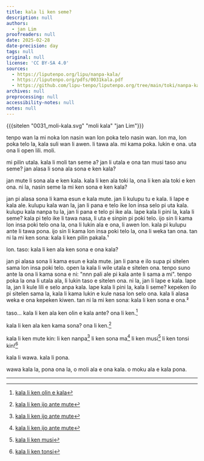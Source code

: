 ```yaml
---
title: kala li ken seme?
description: null
authors:
  - jan Lim
proofreaders: null
date: 2025-02-28
date-precision: day
tags: null
original: null
license: 'CC BY-SA 4.0'
sources:
  - https://liputenpo.org/lipu/nanpa-kala/
  - https://liputenpo.org/pdfs/0031kala.pdf
  - https://github.com/lipu-tenpo/liputenpo.org/tree/main/toki/nanpa-kala
archives: null
preprocessing: null
accessibility-notes: null
notes: null
---
```


{{{sitelen "0031_moli-kala.svg" "moli kala" "jan Lim"}}}

tenpo wan la
    mi noka lon nasin wan
    lon poka telo nasin wan.
lon ma, lon poka telo la,
             kala suli wan li awen.
                                   li tawa ala.
mi kama poka.
     lukin e ona.
uta ona li open lili.
moli.

mi pilin utala.
kala li moli tan seme a?
jan li utala e ona tan musi taso anu seme?
jan alasa li sona ala sona e ken kala?

jan mute li sona ala e ken kala. kala li ken ala toki la, ona li ken ala toki e ken ona. ni la, nasin seme la mi ken sona e ken kala?

jan pi alasa sona li kama esun e kala mute. jan li kulupu tu e kala. li lape e kala ale. kulupu kala wan la, jan li pana e telo ike lon insa selo pi uta kala. kulupu kala nanpa tu la, jan li pana e telo pi ike ala. lape kala li pini la, kala li seme? kala pi telo ike li tawa nasa, li uta e sinpin pi poki telo. ijo sin li kama lon insa poki telo ona la, ona li lukin ala e ona, li awen lon. kala pi kulupu ante li tawa pona. ijo sin li kama lon insa poki telo la, ona li weka tan ona. tan ni la mi ken sona: kala li ken pilin pakala.¹

lon. taso: kala li ken ala ken sona e ona kala?

jan pi alasa sona li kama esun e kala mute. jan li pana e ilo supa pi sitelen sama lon insa poki telo. open la kala li wile utala e sitelen ona. tenpo suno ante la ona li kama sona e ni: "nnn pali ale pi kala ante li sama a mi". tenpo poka la ona li utala ala, li lukin taso e sitelen ona. ni la, jan li lape e kala. lape la, jan li kule lili e selo anpa kala. lape kala li pini la, kala li seme? kepeken ilo pi sitelen sama la, kala li kama lukin e kule nasa lon selo ona. kala li alasa weka e ona kepeken kiwen. tan ni la mi ken sona: kala li ken sona e ona.²

taso... kala li ken ala ken olin e kala ante?
     ona li ken.[^3]

kala li ken ala ken kama sona?
     ona li ken.[^4]

kala li ken mute kin:
        li ken nanpa[^4]
        li ken sona ma[^4]
        li ken musi[^5]
        li ken tonsi kin![^6]

kala li wawa.
kala li pona.

wawa kala la,
    pona ona la,
o moli ala
    e ona kala.
o moku ala
    e kala pona.

--- 

[^1]: [kala li ken pilin pakala](doi.org/bcsjxn)
[^2]: [kala li ken sona e ona](doi.org/grq59v)
[^3]: [kala li ken olin e kala](doi.org/gnvpm7)
[^4]: [kala li ken ijo ante mute](doi.org/gr9kfj)
[^5]: [kala li ken musi](doi.org/n66m)
[^6]: [kala li ken tonsi](doi.org/n66b)